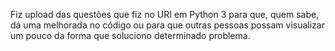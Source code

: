 Fiz upload das questões que fiz no URI em Python 3 para que, quem sabe, dá uma melhorada no código ou para que outras pessoas 
possam visualizar um pouco da forma que soluciono determinado problema.

